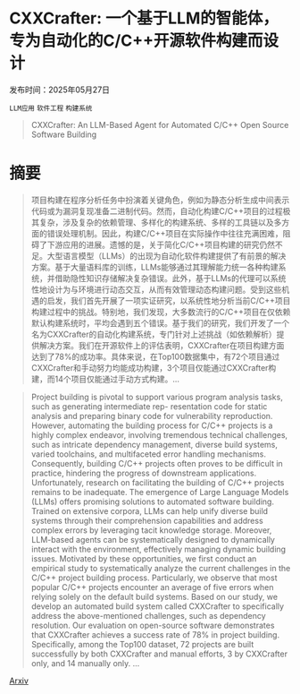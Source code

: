 # CXXCrafter: 一个基于LLM的智能体，专为自动化的C/C++开源软件构建而设计

发布时间：2025年05月27日

`LLM应用` `软件工程` `构建系统`

> CXXCrafter: An LLM-Based Agent for Automated C/C++ Open Source Software Building

# 摘要

> 项目构建在程序分析任务中扮演着关键角色，例如为静态分析生成中间表示代码或为漏洞复现准备二进制代码。然而，自动化构建C/C++项目的过程极其复杂，涉及复杂的依赖管理、多样化的构建系统、多样的工具链以及多方面的错误处理机制。因此，构建C/C++项目在实际操作中往往充满困难，阻碍了下游应用的进展。遗憾的是，关于简化C/C++项目构建的研究仍然不足。大型语言模型（LLMs）的出现为自动化软件构建提供了有前景的解决方案。基于大量语料库的训练，LLMs能够通过其理解能力统一各种构建系统，并借助隐性知识存储解决复杂错误。此外，基于LLMs的代理可以系统性地设计为与环境进行动态交互，从而有效管理动态构建问题。受到这些机遇的启发，我们首先开展了一项实证研究，以系统性地分析当前C/C++项目构建过程中的挑战。特别地，我们发现，大多数流行的C/C++项目在仅依赖默认构建系统时，平均会遇到五个错误。基于我们的研究，我们开发了一个名为CXXCrafter的自动化构建系统，专门针对上述挑战（如依赖解析）提供解决方案。我们在开源软件上的评估表明，CXXCrafter在项目构建方面达到了78%的成功率。具体来说，在Top100数据集中，有72个项目通过CXXCrafter和手动努力均能成功构建，3个项目仅能通过CXXCrafter构建，而14个项目仅能通过手动方式构建。...

> Project building is pivotal to support various program analysis tasks, such as generating intermediate rep- resentation code for static analysis and preparing binary code for vulnerability reproduction. However, automating the building process for C/C++ projects is a highly complex endeavor, involving tremendous technical challenges, such as intricate dependency management, diverse build systems, varied toolchains, and multifaceted error handling mechanisms. Consequently, building C/C++ projects often proves to be difficult in practice, hindering the progress of downstream applications. Unfortunately, research on facilitating the building of C/C++ projects remains to be inadequate. The emergence of Large Language Models (LLMs) offers promising solutions to automated software building. Trained on extensive corpora, LLMs can help unify diverse build systems through their comprehension capabilities and address complex errors by leveraging tacit knowledge storage. Moreover, LLM-based agents can be systematically designed to dynamically interact with the environment, effectively managing dynamic building issues. Motivated by these opportunities, we first conduct an empirical study to systematically analyze the current challenges in the C/C++ project building process. Particularly, we observe that most popular C/C++ projects encounter an average of five errors when relying solely on the default build systems. Based on our study, we develop an automated build system called CXXCrafter to specifically address the above-mentioned challenges, such as dependency resolution. Our evaluation on open-source software demonstrates that CXXCrafter achieves a success rate of 78% in project building. Specifically, among the Top100 dataset, 72 projects are built successfully by both CXXCrafter and manual efforts, 3 by CXXCrafter only, and 14 manually only. ...

[Arxiv](https://arxiv.org/abs/2505.21069)